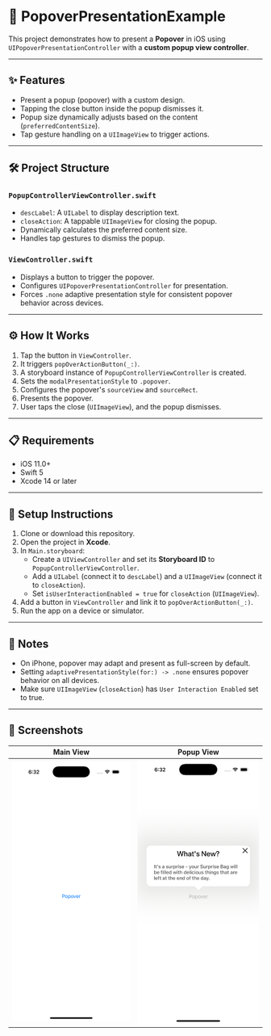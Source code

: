 # 📱 PopoverPresentationExample

This project demonstrates how to present a **Popover** in iOS using `UIPopoverPresentationController` with a **custom popup view controller**.

---

## ✨ Features

- Present a popup (popover) with a custom design.
- Tapping the close button inside the popup dismisses it.
- Popup size dynamically adjusts based on the content (`preferredContentSize`).
- Tap gesture handling on a `UIImageView` to trigger actions.

---

## 🛠 Project Structure

### `PopupControllerViewController.swift`
- `descLabel`: A `UILabel` to display description text.
- `closeAction`: A tappable `UIImageView` for closing the popup.
- Dynamically calculates the preferred content size.
- Handles tap gestures to dismiss the popup.

### `ViewController.swift`
- Displays a button to trigger the popover.
- Configures `UIPopoverPresentationController` for presentation.
- Forces `.none` adaptive presentation style for consistent popover behavior across devices.

---

## ⚙️ How It Works

1. Tap the button in `ViewController`.
2. It triggers `popOverActionButton(_:)`.
3. A storyboard instance of `PopupControllerViewController` is created.
4. Sets the `modalPresentationStyle` to `.popover`.
5. Configures the popover's `sourceView` and `sourceRect`.
6. Presents the popover.
7. User taps the close (`UIImageView`), and the popup dismisses.

---

## 📋 Requirements

- iOS 11.0+
- Swift 5
- Xcode 14 or later

---

## 🚀 Setup Instructions

1. Clone or download this repository.
2. Open the project in **Xcode**.
3. In `Main.storyboard`:
   - Create a `UIViewController` and set its **Storyboard ID** to `PopupControllerViewController`.
   - Add a `UILabel` (connect it to `descLabel`) and a `UIImageView` (connect it to `closeAction`).
   - Set `isUserInteractionEnabled = true` for `closeAction` (`UIImageView`).
4. Add a button in `ViewController` and link it to `popOverActionButton(_:)`.
5. Run the app on a device or simulator.

---

## 📝 Notes

- On iPhone, popover may adapt and present as full-screen by default.
- Setting `adaptivePresentationStyle(for:) -> .none` ensures popover behavior on all devices.
- Make sure `UIImageView` (`closeAction`) has `User Interaction Enabled` set to true.

---

## 📸 Screenshots

| Main View | Popup View |
| :-------: | :--------: |
| ![Main View](Screenshots/MainView.png) | ![Popup View](Screenshots/Popover.png) |

